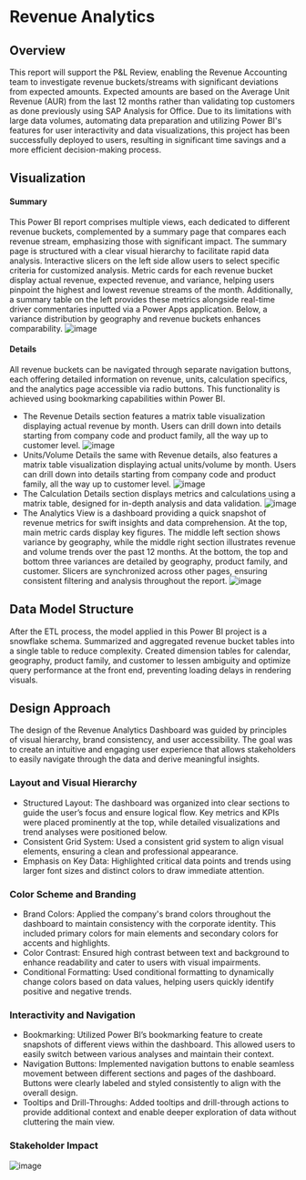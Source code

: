 # Revenue Analytics

## Overview
This report will support the P&L Review, enabling the Revenue Accounting team to investigate revenue buckets/streams with significant deviations from expected amounts. Expected amounts are based on the Average Unit Revenue (AUR) from the last 12 months rather than validating top customers as done previously using SAP Analysis for Office. Due to its limitations with large data volumes, automating data preparation and utilizing Power BI's features for user interactivity and data visualizations, this project has been successfully deployed to users, resulting in significant time savings and a more efficient decision-making process.

## Visualization
#### Summary
This Power BI report comprises multiple views, each dedicated to different revenue buckets, complemented by a summary page that compares each revenue stream, emphasizing those with significant impact. The summary page is structured with a clear visual hierarchy to facilitate rapid data analysis. Interactive slicers on the left side allow users to select specific criteria for customized analysis. Metric cards for each revenue bucket display actual revenue, expected revenue, and variance, helping users pinpoint the highest and lowest revenue streams of the month. Additionally, a summary table on the left provides these metrics alongside real-time driver commentaries inputted via a Power Apps application. Below, a variance distribution by geography and revenue buckets enhances comparability.
![image](https://github.com/user-attachments/assets/ef794e49-6091-41aa-a3c9-98aedae7a127)

#### Details
All revenue buckets can be navigated through separate navigation buttons, each offering detailed information on revenue, units, calculation specifics, and the analytics page accessible via radio buttons. This functionality is achieved using bookmarking capabilities within Power BI.
- The Revenue Details section features a matrix table visualization displaying actual revenue by month. Users can drill down into details starting from company code and product family, all the way up to customer level.
  ![image](https://github.com/greatcyan/cyrus-baruc-data-analytics-portfolio/assets/95137493/6e92d4ba-89bb-44ba-9f4c-45cb8700560c)
- Units/Volume Details the same with Revenue details, also features a matrix table visualization displaying actual units/volume by month. Users can drill down into details starting from company code and product family, all the way up to customer level.
  ![image](https://github.com/greatcyan/cyrus-baruc-data-analytics-portfolio/assets/95137493/ba398152-efae-4950-a7d0-ec46bdd30f10)
- The Calculation Details section displays metrics and calculations using a matrix table, designed for in-depth analysis and data validation.
  ![image](https://github.com/greatcyan/cyrus-baruc-data-analytics-portfolio/assets/95137493/39108baf-9dd3-4f60-a64f-cb7dea9c7386)
- The Analytics View is a dashboard providing a quick snapshot of revenue metrics for swift insights and data comprehension. At the top, main metric cards display key figures. The middle left section shows variance by geography, while the middle right section illustrates revenue and volume trends over the past 12 months. At the bottom, the top and bottom three variances are detailed by geography, product family, and customer. Slicers are synchronized across other pages, ensuring consistent filtering and analysis throughout the report.
  ![image](https://github.com/greatcyan/cyrus-baruc-data-analytics-portfolio/assets/95137493/f9e68e22-2e80-4b21-bcbf-8d4d9401d61e)

## Data Model Structure
After the ETL process, the model applied in this Power BI project is a snowflake schema. Summarized and aggregated revenue bucket tables into a single table to reduce complexity. Created dimension tables for calendar, geography, product family, and customer to lessen ambiguity and optimize query performance at the front end, preventing loading delays in rendering visuals.

## Design Approach
The design of the Revenue Analytics Dashboard was guided by principles of visual hierarchy, brand consistency, and user accessibility. The goal was to create an intuitive and engaging user experience that allows stakeholders to easily navigate through the data and derive meaningful insights.

### Layout and Visual Hierarchy
-  Structured Layout: The dashboard was organized into clear sections to guide the user’s focus and ensure logical flow. Key metrics and KPIs were placed prominently at the top, while detailed visualizations and trend analyses were positioned below.
-  Consistent Grid System: Used a consistent grid system to align visual elements, ensuring a clean and professional appearance.
-  Emphasis on Key Data: Highlighted critical data points and trends using larger font sizes and distinct colors to draw immediate attention.

### Color Scheme and Branding
- Brand Colors: Applied the company's brand colors throughout the dashboard to maintain consistency with the corporate identity. This included primary colors for main elements and secondary colors for accents and highlights.
- Color Contrast: Ensured high contrast between text and background to enhance readability and cater to users with visual impairments.
- Conditional Formatting: Used conditional formatting to dynamically change colors based on data values, helping users quickly identify positive and negative trends.

### Interactivity and Navigation
- Bookmarking: Utilized Power BI’s bookmarking feature to create snapshots of different views within the dashboard. This allowed users to easily switch between various analyses and maintain their context.
- Navigation Buttons: Implemented navigation buttons to enable seamless movement between different sections and pages of the dashboard. Buttons were clearly labeled and styled consistently to align with the overall design.
- Tooltips and Drill-Throughs: Added tooltips and drill-through actions to provide additional context and enable deeper exploration of data without cluttering the main view.

### Stakeholder Impact
![image](https://github.com/greatcyan/cyrus-baruc-data-analytics-portfolio/assets/95137493/4a80b8b5-0fca-4782-a4cc-5d271258ee11)












